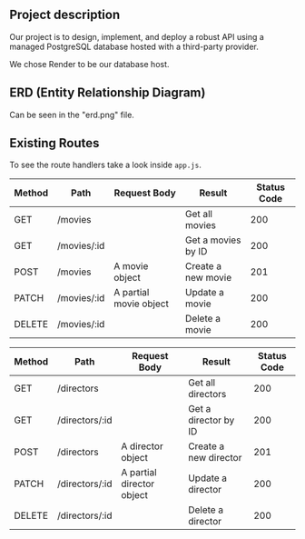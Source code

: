 ## Project description

Our project is to design, implement, and deploy a robust API using a managed PostgreSQL database hosted with a third-party provider.

We chose Render to be our database host.

## ERD (Entity Relationship Diagram)

Can be seen in the "erd.png" file.

## Existing Routes

To see the route handlers take a look inside `app.js`.

| Method | Path        | Request Body           | Result             | Status Code |
| ------ | ----------- | ---------------------- | ------------------ | ----------- |
| GET    | /movies     |                        | Get all movies     | 200         |
| GET    | /movies/:id |                        | Get a movies by ID | 200         |
| POST   | /movies     | A movie object         | Create a new movie | 201         |
| PATCH  | /movies/:id | A partial movie object | Update a movie     | 200         |
| DELETE | /movies/:id |                        | Delete a movie     | 200         |

| Method | Path           | Request Body              | Result                | Status Code |
| ------ | -------------- | ------------------------- | --------------------- | ----------- |
| GET    | /directors     |                           | Get all directors     | 200         |
| GET    | /directors/:id |                           | Get a director by ID  | 200         |
| POST   | /directors     | A director object         | Create a new director | 201         |
| PATCH  | /directors/:id | A partial director object | Update a director     | 200         |
| DELETE | /directors/:id |                           | Delete a director     | 200         |

